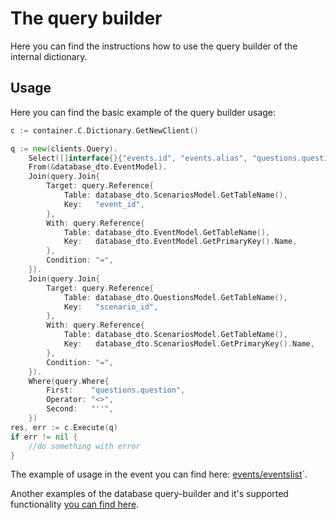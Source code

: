 # The query builder
Here you can find the instructions how to use the query builder of the internal dictionary.

## Usage
Here you can find the basic example of the query builder usage:

```go
c := container.C.Dictionary.GetNewClient()

q := new(clients.Query).
    Select([]interface{}{"events.id", "events.alias", "questions.question"}).
    From(&database_dto.EventModel).
    Join(query.Join{
        Target: query.Reference{
            Table: database_dto.ScenariosModel.GetTableName(),
            Key:   "event_id",
        },
        With: query.Reference{
            Table: database_dto.EventModel.GetTableName(),
            Key:   database_dto.EventModel.GetPrimaryKey().Name,
        },
        Condition: "=",
    }).
    Join(query.Join{
        Target: query.Reference{
            Table: database_dto.QuestionsModel.GetTableName(),
            Key:   "scenario_id",
        },
        With: query.Reference{
            Table: database_dto.ScenariosModel.GetTableName(),
            Key:   database_dto.ScenariosModel.GetPrimaryKey().Name,
        },
        Condition: "=",
    }).
    Where(query.Where{
        First:    "questions.question",
        Operator: "<>",
        Second:   "''",
    })
res, err := c.Execute(q)
if err != nil {
    //do something with error
}
```
The example of usage in the event you can find here: [events/eventslist](../events/eventslist)`.

Another examples of the database query-builder and it's supported functionality [you can find here](https://github.com/sharovik/orm).
